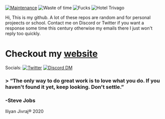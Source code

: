 [![Maintenance](https://img.shields.io/badge/Maintained-sometimes%20when%20i%20feel%20like%20it-brightgreen)](https://github.com/iliyan61/iliyan61/graphs/commit-activity)
![Waste of time](https://img.shields.io/badge/Waste%20of%20time%3F-Yes-blue)
![Fucks](https://img.shields.io/badge/Fucks%3F-all%20of%20them%3F-ff69b4)
![Hotel Trivago](https://img.shields.io/badge/Hotel%3F-TRIVAGO!!!-red)

Hi, 
This is my github. A lot of these repos are random and for personal projeects or school. Contact me on Discord or Twitter if you want a response some time this century otherwise my emails there I just won't reply too quickly.

# Checkout my [website](iliyan.dev)

Socials: 
[![Twitter](https://img.shields.io/twitter/follow/iliyan_jivraj?style=social)](https://twitter.com/iliyan_jivraj)
[![Discord DM](https://img.shields.io/badge/Discord-DM%20me-blueviolet)](https://discordapp.com/users/368367700772388865/)



### > “The only way to do great work is to love what you do. If you haven't found it yet, keep looking. Don't settle.” 
### -Steve Jobs

Iliyan Jivraj® 2020

